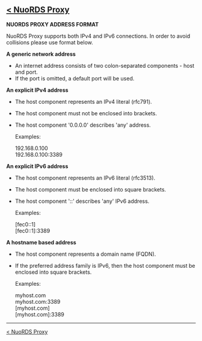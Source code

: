 [< NuoRDS Proxy](../README.md)
------------------------------

**NUORDS PROXY ADDRESS FORMAT**

NuoRDS Proxy supports both IPv4 and IPv6 connections.
In order to avoid collisions please use format below.


**A generic network address**

- An internet address consists of two colon-separated 
components - host and port.
- If the port is omitted, a default port will be used.


**An explicit IPv4 address**

- The host component represents an IPv4 literal (rfc791).
- The host component must not be enclosed into brackets.
- The host component '0.0.0.0' describes 'any' address.

  Examples:

  192.168.0.100   
  192.168.0.100:3389


**An explicit IPv6 address**

- The host component represents an IPv6 literal (rfc3513).
- The host component must be enclosed into square brackets.
- The host component '::' describes 'any' IPv6 address.

  Examples:

  [fec0::1]   
  [fec0::1]:3389


**A hostname based address**

- The host component represents a domain name (FQDN).
- If the preferred address family is IPv6, then the
host component must be enclosed into square brackets.

  Examples:

  myhost.com   
  myhost.com:3389   
  [myhost.com]    
  [myhost.com]:3389
  
-------------------------------
[< NuoRDS Proxy](../README.md) 
